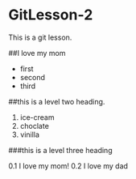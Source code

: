 # GitLesson-2
This is a git lesson.


##I love my mom

* first
* second
* third



##this is a level two heading.

1. ice-cream
2. choclate
3. vinilla

###this is a level three heading 

0.1 I love my mom!
0.2 I love my dad
